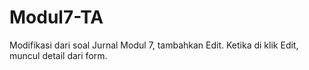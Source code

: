 # Modul7-TA

Modifikasi dari soal Jurnal Modul 7, tambahkan Edit. Ketika di klik Edit, muncul detail dari form.
